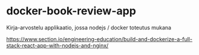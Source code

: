# docker-book-review-app
Kirja-arvostelu applikaatio, jossa nodejs / docker toteutus mukana

https://www.section.io/engineering-education/build-and-dockerize-a-full-stack-react-app-with-nodejs-and-nginx/

